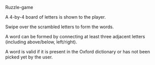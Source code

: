 Ruzzle-game

A 4-by-4 board of letters is shown to the player.

Swipe over the scrambled letters to form the words. 

A word can be formed by connecting at least three adjacent letters (including above/below, left/right).

A word is valid if it is present in the Oxford dictionary or has not been picked yet by the user. 

